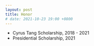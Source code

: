 ```yaml
---
layout: post
title: Honor
# date: 2021-10-23 19:00 +0800
---
```

+ Cyrus Tang Scholarship, 2018 - 2021
+ Presidential Scholarship, 2021
